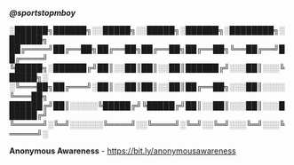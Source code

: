 ***@sportstopmboy***


░██████╗██████╗░░█████╗░░█████╗░██████╗░████████╗░██████╗
██╔════╝██╔══██╗██╔══██╗██╔══██╗██╔══██╗╚══██╔══╝██╔════╝
╚█████╗░██████╔╝██║░░██║██║░░██║██████╔╝░░░██║░░░╚█████╗░
░╚═══██╗██╔═══╝░██║░░██║██║░░██║██╔══██╗░░░██║░░░░╚═══██╗
██████╔╝██║░░░░░╚█████╔╝╚█████╔╝██║░░██║░░░██║░░░██████╔╝
╚═════╝░╚═╝░░░░░░╚════╝░░╚════╝░╚═╝░░╚═╝░░░╚═╝░░░╚═════╝░


**Anonymous Awareness** - https://bit.ly/anonymousawareness
